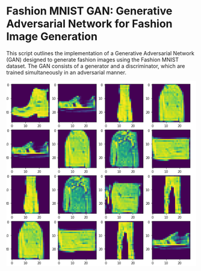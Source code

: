 # Fashion MNIST GAN: Generative Adversarial Network for Fashion Image Generation

This script outlines the implementation of a Generative Adversarial Network (GAN) designed to generate fashion images using the Fashion MNIST dataset. The GAN consists of a generator and a discriminator, which are trained simultaneously in an adversarial manner.

![alt text](image.png)